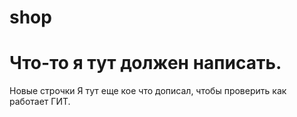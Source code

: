 # shop
Что-то я тут должен написать.
===
Новые строчки
Я тут еще кое что дописал, чтобы проверить как работает ГИТ.
